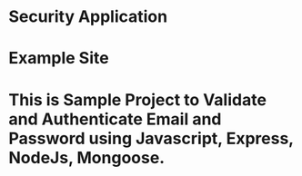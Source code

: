 # Security Application

# Example Site

# This is Sample Project to Validate and Authenticate Email and Password using Javascript, Express, NodeJs, Mongoose.

